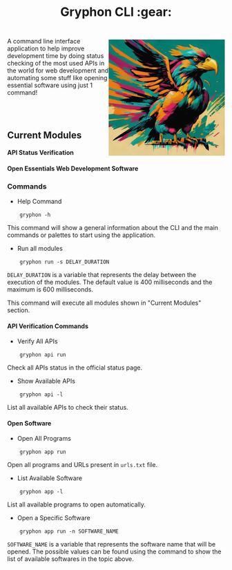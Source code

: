<h1 align="center">Gryphon CLI :gear: </h1>

<img style="margin-top: 2em" align="right" src="./.docs/gryphon.png" height="269"> 

<p style="margin-top: 3em">
A command line interface application to help improve development time by doing status
checking of the most used APIs in the world for web development and automating some 
stuff like opening essential software using just 1 command! </p>

<br>
<br>

## Current Modules
#### API Status Verification

#### Open Essentials Web Development Software

### Commands

- Help Command
```shellscript
    gryphon -h
```

This command will show a general information about the CLI and the main commands
or palettes to start using the application.

- Run all modules

```shellscript
    gryphon run -s DELAY_DURATION
```

`DELAY_DURATION` is a variable that represents the delay between the execution 
of the modules. The default value is 400 milliseconds and the maximum is 
600 milliseconds.

This command will execute all modules shown in "Current Modules" section.

#### API Verification Commands

- Verify All APIs

```shellscript
    gryphon api run
```

Check all APIs status in the official status page.

- Show Available APIs

```shellscript
    gryphon api -l
```

List all available APIs to check their status.

#### Open Software

- Open All Programs

```shellscript
    gryphon app run
```

Open all programs and URLs present in `urls.txt` file.

- List Available Software

```shellscript
    gryphon app -l
```

List all available programs to open automatically.

- Open a Specific Software

```shellscript
    gryphon app run -n SOFTWARE_NAME
```

`SOFTWARE_NAME` is a variable that represents the software name that will be
opened. The possible values can be found using the command to show the list of
available softwares in the topic above.